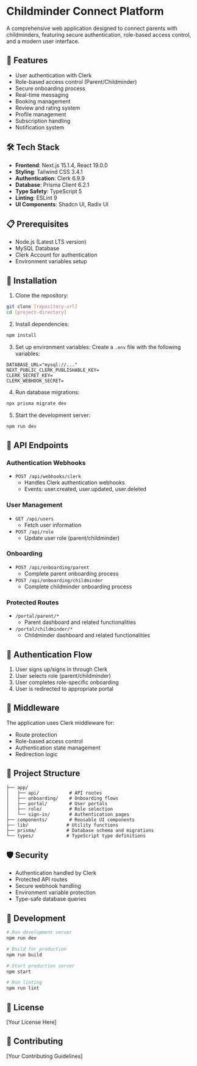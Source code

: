 # Childminder Connect Platform

A comprehensive web application designed to connect parents with childminders, featuring secure authentication, role-based access control, and a modern user interface.

## 🚀 Features

- User authentication with Clerk
- Role-based access control (Parent/Childminder)
- Secure onboarding process
- Real-time messaging
- Booking management
- Review and rating system
- Profile management
- Subscription handling
- Notification system

## 🛠️ Tech Stack

- **Frontend**: Next.js 15.1.4, React 19.0.0
- **Styling**: Tailwind CSS 3.4.1
- **Authentication**: Clerk 6.9.9
- **Database**: Prisma Client 6.2.1
- **Type Safety**: TypeScript 5
- **Linting**: ESLint 9
- **UI Components**: Shadcn UI, Radix UI

## 📋 Prerequisites

- Node.js (Latest LTS version)
- MySQL Database
- Clerk Account for authentication
- Environment variables setup

## 🔧 Installation

1. Clone the repository:
```bash
git clone [repository-url]
cd [project-directory]
```

2. Install dependencies:
```bash
npm install
```

3. Set up environment variables:
Create a `.env` file with the following variables:
```env
DATABASE_URL="mysql://..."
NEXT_PUBLIC_CLERK_PUBLISHABLE_KEY=
CLERK_SECRET_KEY=
CLERK_WEBHOOK_SECRET=
```

4. Run database migrations:
```bash
npx prisma migrate dev
```

5. Start the development server:
```bash
npm run dev
```

## 🔌 API Endpoints

### Authentication Webhooks
- `POST /api/webhooks/clerk`
  - Handles Clerk authentication webhooks
  - Events: user.created, user.updated, user.deleted

### User Management
- `GET /api/users`
  - Fetch user information
- `POST /api/role`
  - Update user role (parent/childminder)

### Onboarding
- `POST /api/onboarding/parent`
  - Complete parent onboarding process
- `POST /api/onboarding/childminder`
  - Complete childminder onboarding process

### Protected Routes
- `/portal/parent/*`
  - Parent dashboard and related functionalities
- `/portal/childminder/*`
  - Childminder dashboard and related functionalities

## 🔐 Authentication Flow

1. User signs up/signs in through Clerk
2. User selects role (parent/childminder)
3. User completes role-specific onboarding
4. User is redirected to appropriate portal

## 🔄 Middleware

The application uses Clerk middleware for:
- Route protection
- Role-based access control
- Authentication state management
- Redirection logic

## 📁 Project Structure

```
├── app/
│   ├── api/           # API routes
│   ├── onboarding/    # Onboarding flows
│   ├── portal/        # User portals
│   ├── role/          # Role selection
│   └── sign-in/       # Authentication pages
├── components/        # Reusable UI components
├── lib/              # Utility functions
├── prisma/           # Database schema and migrations
└── types/            # TypeScript type definitions
```

## 🛡️ Security

- Authentication handled by Clerk
- Protected API routes
- Secure webhook handling
- Environment variable protection
- Type-safe database queries

## 🧪 Development

```bash
# Run development server
npm run dev

# Build for production
npm run build

# Start production server
npm start

# Run linting
npm run lint
```

## 📄 License

[Your License Here]

## 👥 Contributing

[Your Contributing Guidelines]
